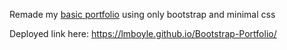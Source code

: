 Remade my [basic portfolio](https://github.com/LMBoyle/Basic-Portfolio) using only bootstrap and minimal css

Deployed link here: https://lmboyle.github.io/Bootstrap-Portfolio/
